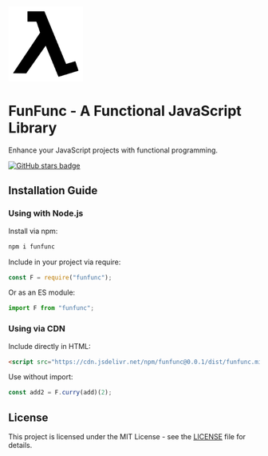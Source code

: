 <img src="./assets/logo.png" alt="Alt text" width="150" height="150" />

# FunFunc - A Functional JavaScript Library

Enhance your JavaScript projects with functional programming.

[![GitHub stars
badge](https://img.shields.io/github/stars/arsen108/funfunc.svg?style=social&label=Star)](https://github.com/arsen108/funfunc)

## Installation Guide

### Using with Node.js

Install via npm:

```sh
npm i funfunc
```

Include in your project via require:

```js
const F = require("funfunc");
```

Or as an ES module:

```js
import F from "funfunc";
```

### Using via CDN

Include directly in HTML:

```html
<script src="https://cdn.jsdelivr.net/npm/funfunc@0.0.1/dist/funfunc.min.js"></script>
```

Use without import:

```js
const add2 = F.curry(add)(2);
```

## License

This project is licensed under the MIT License - see the [LICENSE](LICENSE) file for details.